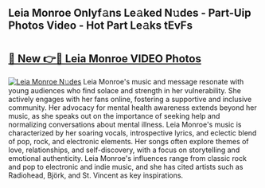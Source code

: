 ## Leia Monroe Onlyf𝚊ns Le𝚊ked N𝚞des - Part-Uip Photos Video - Hot Part Le𝚊ks tEvFs

# <h2><a href="http://ab53693.deff.icu/?id=Leia+Monroe">🔗 New 👉🔴 Leia Monroe VIDEO Photos</a></h2>

[![Leia Monroe N𝚞des](https://i.imgur.com/rIISA9y.gif)](http://ab53693.deff.icu/?id=Leia+Monroe)
Leia Monroe's music and message resonate with young audiences who find solace and strength in her vulnerability. She actively engages with her fans online, fostering a supportive and inclusive community. Her advocacy for mental health awareness extends beyond her music, as she speaks out on the importance of seeking help and normalizing conversations about mental illness. Leia Monroe's music is characterized by her soaring vocals, introspective lyrics, and eclectic blend of pop, rock, and electronic elements. Her songs often explore themes of love, relationships, and self-discovery, with a focus on storytelling and emotional authenticity. Leia Monroe's influences range from classic rock and pop to electronic and indie music, and she has cited artists such as Radiohead, Björk, and St. Vincent as key inspirations.
